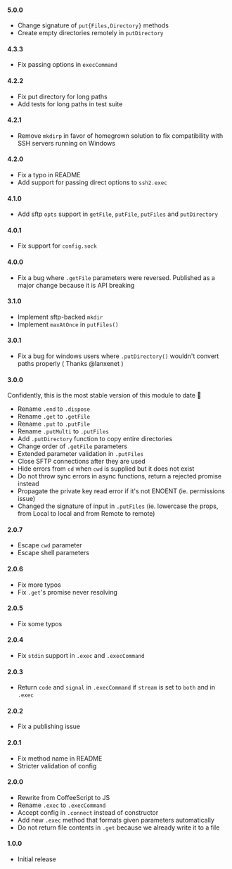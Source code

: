 #### 5.0.0

- Change signature of `put{Files,Directory}` methods
- Create empty directories remotely in `putDirectory`

#### 4.3.3

- Fix passing options in `execCommand`

#### 4.2.2

- Fix put directory for long paths
- Add tests for long paths in test suite

#### 4.2.1

- Remove `mkdirp` in favor of homegrown solution to fix compatibility with SSH servers running on Windows

#### 4.2.0

- Fix a typo in README
- Add support for passing direct options to `ssh2.exec`

#### 4.1.0

- Add sftp `opts` support in `getFile`, `putFile`, `putFiles` and `putDirectory`

#### 4.0.1

- Fix support for `config.sock`

#### 4.0.0

- Fix a bug where `.getFile` parameters were reversed. Published as a major change because it is API breaking

#### 3.1.0

- Implement sftp-backed `mkdir`
- Implement `maxAtOnce` in `putFiles()`

#### 3.0.1

- Fix a bug for windows users where `.putDirectory()` wouldn't convert paths properly ( Thanks @lanxenet )

#### 3.0.0

Confidently, this is the most stable version of this module to date :tada:

- Rename `.end` to `.dispose`
- Rename `.get` to `.getFile`
- Rename `.put` to `.putFile`
- Rename `.putMulti` to `.putFiles`
- Add `.putDirectory` function to copy entire directories
- Change order of `.getFile` parameters
- Extended parameter validation in `.putFiles`
- Close SFTP connections after they are used
- Hide errors from `cd` when `cwd` is supplied but it does not exist
- Do not throw sync errors in async functions, return a rejected promise instead
- Propagate the private key read error if it's not ENOENT (ie. permissions issue)
- Changed the signature of input in `.putFiles` (ie. lowercase the props, from Local to local and from Remote to remote)

#### 2.0.7

- Escape `cwd` parameter
- Escape shell parameters

#### 2.0.6

- Fix more typos
- Fix `.get`'s promise never resolving

#### 2.0.5

- Fix some typos

#### 2.0.4

- Fix `stdin` support in `.exec` and `.execCommand`

#### 2.0.3

- Return `code` and `signal` in `.execCommand` if `stream` is set to `both` and in `.exec`

#### 2.0.2

- Fix a publishing issue

#### 2.0.1

- Fix method name in README
- Stricter validation of config

#### 2.0.0

- Rewrite from CoffeeScript to JS
- Rename `.exec` to `.execCommand`
- Accept config in `.connect` instead of constructor
- Add new `.exec` method that formats given parameters automatically
- Do not return file contents in `.get` because we already write it to a file

#### 1.0.0

- Initial release
